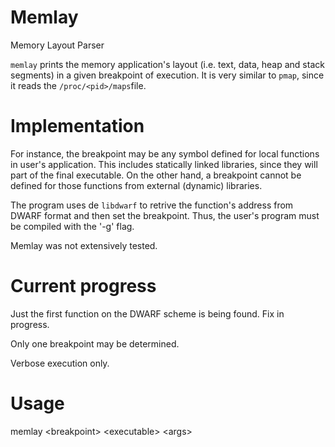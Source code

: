 # Memlay
Memory Layout Parser

`memlay` prints the memory application's layout (i.e. text, data, heap and stack segments) in a given breakpoint of execution. It is very similar to `pmap`, since it reads the `/proc/<pid>/maps`file.

# Implementation

For instance, the breakpoint may be any symbol defined for local functions in user's application. This includes statically linked libraries, since they will part of the final executable. On the other hand, a breakpoint cannot be defined for those functions from external (dynamic) libraries.

The program uses de `libdwarf` to retrive the function's address from DWARF format and then set the breakpoint. Thus, the user's program must be compiled with the '-g' flag.

Memlay was not extensively tested.

# Current progress

Just the first function on the DWARF scheme is being found. Fix in progress.

Only one breakpoint may be determined.

Verbose execution only.

# Usage
memlay \<breakpoint\> \<executable\> \<args\>
